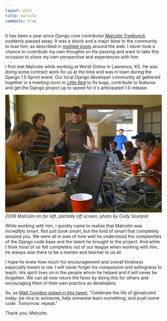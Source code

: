 ```yaml
---
layout: post
title: malcolm
comments: true
---
```


It has been a year since Django core contributor [Malcolm Tredinnick](http://about.me/malcolmt) suddenly passed away. It was a shock and a major blow to the community to lose him, as described in [multiple posts](http://storify.com/adrianholovaty/malcolm-tredinnick-memorial) around the web. I never took a chance to contribute my own thoughts on his passing and want to take this occasion to share my own perspective and experiences with him.

I first met Malcolm while working at World Online in Lawrence, KS. He was doing some contract work for us at the time and was in town during the Django 1.0 Sprint event. Our local Django developer community all gathered together in a meeting room in [Little Red](https://www.flickr.com/photos/ubernostrum/2237046673/) to fix bugs, contribute to features and get the Django project up to speed for it's anticipated 1.0 release. 

![Django Sprint 2008 - World Online](/static/images/2008-django-sprint-wol.jpg)
_2008 Malcolm on far left, partially off screen, photo by Cody Soyland_

While working with him, I quickly came to realize that Malcolm was incredibly smart. Not just book smart, but the kind of smart that completely amazed you. We were all in awe of how well he understood the complexities of the Django code base and the talent he brought to the project. And while I think most of us felt completely out of our league when working with him, he always was there to be a mentor and teacher to us all.

I hope he knew how much his encouragement and overall kindness especially meant to me. I will never forget his compassion and willingness to teach. His spirit lives on in the people whom he helped and it will never be forgotten. We can all now return the favor by doing this for others and encouraging them in their own practice as developers.

So, as [Matt Croydon stated in this tweet](https://twitter.com/mc/statuses/314013575406571520), "Celebrate the life of @malcolmt today: be nice to someone, help someone learn something, and push some code. Tomorrow: repeat."

Thank you, Malcolm. 